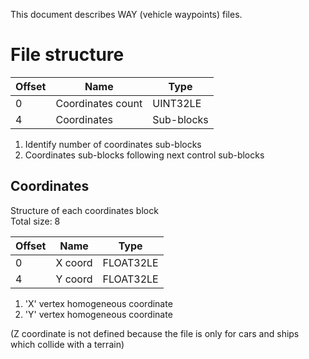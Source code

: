 
This document describes WAY (vehicle waypoints) files.

File structure
==============

| Offset | Name | Type |
|---|---|---|
| 0 | Coordinates count | UINT32LE |
| 4 | Coordinates | Sub-blocks |

1. Identify number of coordinates sub-blocks
2. Coordinates sub-blocks following next control sub-blocks

Coordinates
-----------
Structure of each coordinates block  
Total size: 8

| Offset	| Name	| Type |
|---|---|---|
| 0	| X coord	| FLOAT32LE |
| 4	| Y coord	| FLOAT32LE |

1. 'X' vertex homogeneous coordinate
2. 'Y' vertex homogeneous coordinate

(Z coordinate is not defined because the file is only for cars and ships which collide with a terrain)
